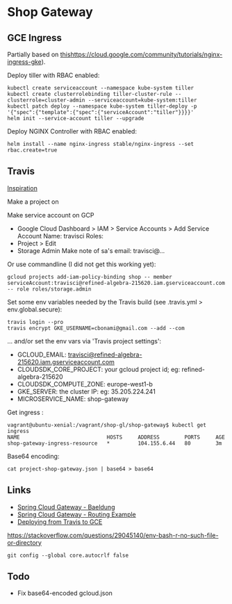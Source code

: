 # Shop Gateway

## GCE Ingress

Partially based on [this]()https://cloud.google.com/community/tutorials/nginx-ingress-gke).

Deploy tiller with RBAC enabled:

```
kubectl create serviceaccount --namespace kube-system tiller
kubectl create clusterrolebinding tiller-cluster-rule --clusterrole=cluster-admin --serviceaccount=kube-system:tiller
kubectl patch deploy --namespace kube-system tiller-deploy -p '{"spec":{"template":{"spec":{"serviceAccount":"tiller"}}}}'  
helm init --service-account tiller --upgrade
```

Deploy NGINX Controller with RBAC enabled:

```
helm install --name nginx-ingress stable/nginx-ingress --set rbac.create=true
```

## Travis

[Inspiration](http://thylong.com/ci/2016/deploying-from-travis-to-gce/)

Make a project on 

Make service account on GCP 
* Google Cloud Dashboard > IAM > Service Accounts > Add
Service Account Name: travisci
Roles:
* Project > Edit
* Storage Admin
Make note of sa's email: travisci@...

Or use commandline (I did not get this working yet):

```
gcloud projects add-iam-policy-binding shop -- member serviceAccount:travisci@refined-algebra-215620.iam.gserviceaccount.com -- role roles/storage.admin
```

Set some env variables needed by the Travis build (see .travis.yml > env.global.secure):

```
travis login --pro
travis encrypt GKE_USERNAME=cbonami@gmail.com --add --com
```

... and/or set the env vars via 'Travis project settings': 

* GCLOUD_EMAIL: travisci@refined-algebra-215620.iam.gserviceaccount.com
* CLOUDSDK_CORE_PROJECT: your gcloud project id; eg: refined-algebra-215620
* CLOUDSDK_COMPUTE_ZONE: europe-west1-b	
* GKE_SERVER: the cluster IP: eg: 35.205.224.241
* MICROSERVICE_NAME: shop-gateway

Get ingress :

```
vagrant@ubuntu-xenial:/vagrant/shop-gl/shop-gateway$ kubectl get ingress
NAME                            HOSTS     ADDRESS        PORTS     AGE
shop-gateway-ingress-resource   *         104.155.6.44   80        3m
```

Base64 encoding:
```
cat project-shop-gateway.json | base64 > base64
```

## Links

* [Spring Cloud Gateway - Baeldung](https://www.baeldung.com/spring-cloud-gateway)
* [Spring Cloud Gateway - Routing Example](https://stackoverflow.com/questions/48865174/spring-cloud-gateway-proxy-forward-the-entire-sub-part-of-url)
* [Deploying from Travis to GCE](http://thylong.com/ci/2016/deploying-from-travis-to-gce/)

https://stackoverflow.com/questions/29045140/env-bash-r-no-such-file-or-directory
```
git config --global core.autocrlf false
```

## Todo

* Fix base64-encoded gcloud.json